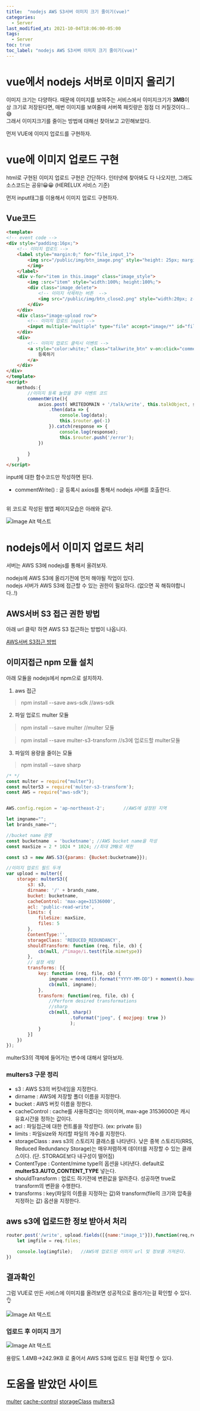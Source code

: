 ```yaml
---
title:  "nodejs AWS S3서버 이미지 크기 줄이기(vue)"
categories:
  - Server
last_modified_at: 2021-10-04T18:06:00-05:00
tags:
  - Server
toc: true
toc_label: "nodejs AWS S3서버 이미지 크기 줄이기(vue)"
---
```


# vue에서 nodejs 서버로 이미지 올리기
이미지 크기는 다양하다. 때문에 이미지를 보여주는 서비스에서 이미지크기가 **3MB**이상 크기로 저장된다면, 매번 이미지를 보여줄때 서버쪽 패킷량은 점점 더 커질것이다...😅<br>
그래서 이미지크기를 줄이는 방법에 대해선 찾아보고 고민해보았다. 

먼저 VUE에 이미지 업로드를 구현하자.

# vue에 이미지 업로드 구현
html로 구현된 이미지 업로드 구현은 간단하다. 인터넷에 찾아봐도 다 나오지만, 그래도 소스코드는 공유!😀😀 (HERELUX 서비스 기준)

먼저 input태그를 이용해서 이미지 업로드 구현하자. 

## Vue코드
```html
<template>
<!-- event code -->
<div style="padding:16px;">
    <!-- 이미지 업로드 -->
    <label style="margin:0;" for="file_input_1">
        <img src="/public/img/btn_image.png" style="height: 25px; margin-bottom: 0.5rem;">
        </img>
    </label>
    <div v-for="item in this.image" class="image_style">
        <img :src="item" style="width:100%; height:100%;">
        <div class="image_delete">
            <!-- 이미지 삭제하는 버튼  -->
            <img src="/public/img/btn_close2.png" style="width:20px; z-index:0;" v-on:click="FirstImgDelete(item)" />
        </div> 
    </div>
    <div class="image-upload row">
        <!-- 이미지 업로드 input -->
        <input multiple="multiple" type="file" accept="image/*" id="file_input_1" @change="upload">
    </div>  
    <div>
        <!-- 이미지 업로드 클릭시 이벤트 -->
        <a style="color:white;" class="talkwrite_btn" v-on:click="commentWrite()">
            등록하기
        </a>
    </div>
</div>
</template>
<script>
    methods:{
        //이미지 등록 눌렀을 경우 이벤트 코드
        commentWrite(){
            axios.post( WRITEDOMAIN + '/talk/write', this.talkObject, settings)
                .then(data => {
                    console.log(data);
                    this.$router.go(-1)
                }).catch(response => {
                    console.log(response);
                    this.$router.push('/error');
            })

        }
    }
</script>

```

input에 대한 함수코드만 작성하면 된다. <br>
- commentWrite() : 글 등록시 axios를 통해서 nodejs 서버를 호출한다.
<br>
위 코드로 작성된 웹앱 페이지모습은 아래와 같다.

![Image Alt 텍스트](/assets/img/server/nodejs_image.png)


# nodejs에서 이미지 업로드 처리
서버는 AWS S3에 nodejs를 통해서 올려보자.

nodejs에 AWS S3에 올리기전에 먼저 해야될 작업이 있다. <br>
nodejs 서버가 AWS S3에 접근할 수 있는 권한이 필요하다. (없으면 꼭 해줘야합니다..!)

## AWS서버 S3 접근 권한 방법
아래 url 클릭! 하면 AWS S3 접근하는 방법이 나옵니다.

[AWS서버 S3접근 방법](https://drhot552.github.io/aws/AWS%ED%8C%8C%EC%9D%BC%EC%84%9C%EB%B2%84_S3/)


## 이미지접근 npm 모듈 설치

아래 모듈을 nodejs에서 npm으로 설치하자.

1. aws 접근 

> npm install --save aws-sdk                //aws-sdk

2. 파일 업로드 multer 모듈

> npm install --save multer                 //multer 모듈

> npm install --save multer-s3-transform    //s3에 업로드할 multer모듈

3. 파일의 용량을 줄이는 모듈

> npm install --save sharp

```javascript
/* */
const multer = require("multer");
const multerS3 = require('multer-s3-transform');
const AWS = require("aws-sdk");


AWS.config.region = 'ap-northeast-2';       //AWS에 설정된 지역 

let imgname="";
let brands_name="";

//bucket name 운영
const bucketname  = 'bucketname'; //AWS bucket name을 작성
const maxSize = 2 * 1024 * 1024; //최대 2MB로 제한

const s3 = new AWS.S3({params: {Bucket:bucketname}});

//이미지 업로드 필드 두개
var upload = multer({
    storage: multerS3({
        s3: s3,
        dirname: '/' + brands_name,
        bucket: bucketname,
        cacheControl: 'max-age=31536000',         
        acl: 'public-read-write',
        limits: {
            fileSize: maxSize,
            files: 5
        },
        ContentType:'',
        storageClass: 'REDUCED_REDUNDANCY',
        shouldTransform: function (req, file, cb) {
            cb(null, /^image/i.test(file.mimetype))
        },
        // 설정 세팅
        transforms: [{
            key: function (req, file, cb) {
                imgname = moment().format("YYYY-MM-DD") + moment().hours() + "-"  + moment().minute() + "-"  + file.originalname;
                cb(null, imgname);
            },
            transform: function(req, file, cb) {
                //Perform desired transformations
                //sharp
                cb(null, sharp()
                        .toFormat("jpeg", { mozjpeg: true })
                        );
            }
        }]
    })
});

```

multerS3의 객체에 들어가는 변수에 대해서 알아보자. 

### multers3 구문 정리
- s3 : AWS S3의 버킷네임을 지정한다.
- dirname : AWS에 저장할 폴더 이름을 지정한다.
- bucket : AWS 버킷 이름을 정한다.
- cacheControl : cache를 사용하겠다는 의미이며, max-age 31536000은 캐시 유효시간을 정하는 값이다. 
- acl : 파일접근에 대한 컨트롤을 작성한다. (ex: private 등)
- limits : 파일size와 처리할 파일의 개수를 지정한다.
- storageClass : aws s3의 스토리지 클래스를 나타낸다. 낮은 중복 스토리지(RRS, Reduced Redundancy Storage)는 매우저렴하게 데이터를 저장할 수 있는 클래스이다. (단. STORAGE보다 내구성이 떨어짐)
- ContentType : Content/mime type의 옵션을 나타낸다. default로 **multerS3.AUTO_CONTENT_TYPE** 넣는다.
- shouldTransform : 업로드 하기전에 변환값을 알려준다. 성공하면 true로 transform의 변환을 수행한다. 
- transforms : key(파일의 이름을 지정하는 값)와 transform(file의 크기와 압축을 지정하는 값) 옵션을 지정한다.

## aws s3에 업로드한 정보 받아서 처리

```javascript
router.post('/write', upload.fields([{name:"image_1"}]),function(req,res){
    let imgfile = req.files;

    console.log(imgfile);   //AWS에 업로드된 이미지 url 및 정보를 가져온다.
})
```

## 결과확인
그럼 VUE로 만든 서비스에 이미지를 올려보면 성공적으로 올라가는걸 확인할 수 있다.👌

![Image Alt 텍스트](/assets/img/server/nodejs_image_1.png)

### 업로드 후 이미지 크기
![Image Alt 텍스트](/assets/img/server/nodejs_image_2.png)

용량도 1.4MB->242.9KB 로 줄어서 AWS S3에 업로드 된걸 확인할 수 있다.



# 도움을 받았던 사이트
[multer](https://www.npmjs.com/package/multer-s3)
[cache-control](https://developer.mozilla.org/ko/docs/Web/HTTP/Headers/Cache-Control)
[storageClass](https://ultrasound.tistory.com/entry/S3Scalable-Storage-in-the-Cloud)
[multers3](https://www.npmjs.com/package/multer-s3-transform)